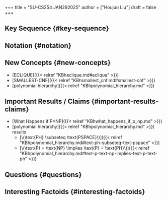 +++
title = "SU-CS254 JAN292025"
author = ["Houjun Liu"]
draft = false
+++

## Key Sequence {#key-sequence}


## Notation {#notation}


## New Concepts {#new-concepts}

-   [ECLIQUE]({{< relref "KBheclique.md#eclique" >}})
-   [SMALLEST-CNF]({{< relref "KBhsmallest_cnf.md#smallest-cnf" >}})
-   [polynomial hierarchy]({{< relref "KBhpolynomial_hierarchy.md" >}})


## Important Results / Claims {#important-results-claims}

-   [What Happens if P=NP]({{< relref "KBhwhat_happens_if_p_np.md" >}})
-   [polynomial hierarchy]({{< relref "KBhpolynomial_hierarchy.md" >}}) results
    -   [\\(\text{PH} \subseteq \text{PSPACE}\\)]({{< relref "KBhpolynomial_hierarchy.md#text-ph-subseteq-text-pspace" >}})
    -   [\\(\text{P} = \text{NP} \implies \text{P} = \text{PH}\\)]({{< relref "KBhpolynomial_hierarchy.md#text-p-text-np-implies-text-p-text-ph" >}})


## Questions {#questions}


## Interesting Factoids {#interesting-factoids}
